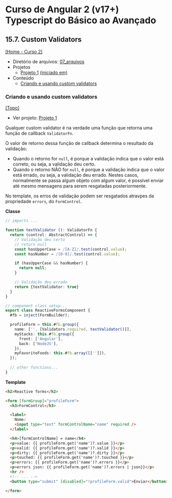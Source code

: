 # Curso de Angular 2 (v17+) Typescript do Básico ao Avançado

## 15.7. Custom Validators
[[Home - Curso 2]](../../README.md#curso-2)<br />

- Diretório de arquivos: [07_arquivos](./07_arquivos/)
- Projetos
  - [Projeto 1](./07_arquivos/) [(iniciado em)](#criando-e-usando-custom-validators)
- Conteúdo
  - [Criando e usando custom validators](#criando-e-usando-custom-validators)

### Criando e usando custom validators
[[Topo]](#)<br />

- Ver projeto: [Projeto 1](./07_arquivos/proj_01/)

Qualquer custom validator é na verdade uma função que retorna uma função de callback `ValidatorFn`.

O valor de retorno dessa função de callback determina o resultado da validação:
- Quando o retorno for `null`, é porque a validação indica que o valor está correto, ou seja, a validação deu certo.
- Quando o retorno NÃO for `null`, é porque a validação indica que o valor está errado, ou seja, a validação deu errado. Nestes casos, normalmente se passa algum objeto com algum valor, é possível enviar até mesmo mensagens para serem resgatadas posteriormente.

No template, os erros de validação podem ser resgatados atravpes da propriedade `errors`, do `FormControl`.

**Classe**
```typescript
// imports ...

function textValidator (): ValidatorFn {
  return (control: AbstractControl) => {
    // Validação deu certo
    // return null
    const hasUpperCase = /[A-Z]/.test(control.value);
    const hasNumber = /[0-9]/.test(control.value);

    if (hasUpperCase && hasNumber) {
      return null;
    }

    // Validação deu errado
    return {textValidator: true}
  }
}

// component class setup...
export class ReactiveFormsComponent {
  #fb = inject(FormBuilder);

  profileForm = this.#fb.group({
    name: ['', [Validators.required, textValidator()]],
    myStacks: this.#fb.group({
      front: ['Angular'],
      back: ['NodeJS'],
    }),
    myFavoriteFoods: this.#fb.array([['']]),
  });
  
  // other functions...
}
```

**Template**
```html
<h2>Reactive forms</h2>

<form [formGroup]="profileForm">
  <h3>FormControl</h3>

  <label>
    Nome:
    <input type="text" formControlName="name" required />
  </label>

  <h4>[formControlName] = name</h4>
  <p>value: {{ profileForm.get('name')?.value }}</p>
  <p>valid: {{ profileForm.get('name')?.valid }}</p>
  <p>dirty: {{ profileForm.get('name')?.dirty }}</p>
  <p>touched: {{ profileForm.get('name')?.touched }}</p>
  <p>errors: {{ profileForm.get('name')?.errors }}</p>
  <p>errors json: {{ profileForm.get('name')?.errors | json}}</p>
  <hr />
  <!-- ... -->
  <button type="submit" [disabled]="!profileForm.valid">Enviar</button>

</form>
```
